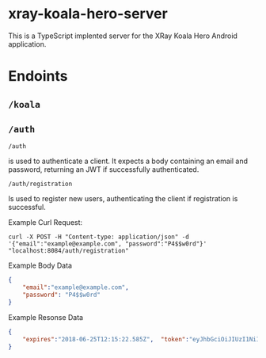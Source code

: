 # xray-koala-hero-server

This is a TypeScript implented server for the XRay Koala Hero Android application.



# Endoints

## `/koala`


## `/auth`

`/auth`

is used to authenticate a client. It expects a body containing an email and password, returning an JWT if successfully authenticated.



`/auth/registration`

Is used to register new users, authenticating the client if registration is successful.



Example Curl Request:
```
curl -X POST -H "Content-type: application/json" -d '{"email":"example@example.com", "password":"P4$$w0rd"}' "localhost:8084/auth/registration"

```
Example Body Data
```json
{
    "email":"example@example.com",
    "password": "P4$$w0rd"
}
```

Example Resonse Data
```json
{
    "expires":"2018-06-25T12:15:22.585Z",  "token":"eyJhbGciOiJIUzI1NiIsInR5cCI6IkpXVCJ9.eyJpZCI6ImV4YW1wbGVAZXhhbXBsZS5jb20iLCJpYXQiOjE1Mjk4NDI1MjIsImV4cCI6MTUyOTkyODkyMn0.17fT6N0WB9WvG73afngaRF2-m_ZVxOuFH3Vj4NjvJZY"
}
```

